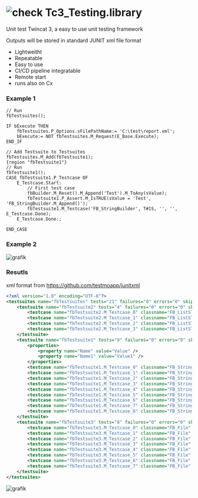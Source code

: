 
# ![check](https://user-images.githubusercontent.com/48495545/228613908-fd86b481-6052-455c-8fd1-57020d1d3b8a.svg) Tc3_Testing.library
Unit test Twincat 3, a easy to use unit testing framework 

Outputs will be stored in standard JUNIT xml file format

* Lightweitht
* Repeatable
* Easy to use
* CI/CD pipeline integratable
* Remote start
* runs also on Cx

### Example 1
```ST    
// Run
fbTestsuites();

IF bExecute THEN
	fbTestsuites.P_Options.sFilePathName:= 'C:\test\report.xml';
	bExecute:= NOT fbTestsuites.M_Request(E_Base.Execute);
END_IF

// Add Testsuite to Testsuites
fbTestsuites.M_Add(fbTestsuite1);
{region "fbTestsuite1"}
// Run
fbTestsuite1();
CASE fbTestsuite1.P_Testcase OF
	E_Testcase.Start:
		// First test case
		fbBuilder.M_Reset().M_Append('Test').M_ToAny(sValue);
		fbTestsuite1.P_Assert.M_IsTRUE(sValue = 'Test', 'FB_StringBuilder.M_Append()');
		fbTestsuite1.M_Testcase('FB_StringBuilder', T#1S, '', '', E_Testcase.Done);	
	E_Testcase.Done:;
	
END_CASE
```

### Example 2
![grafik](https://github.com/PeterZerlauth/Testing/assets/48495545/a5aa2a5a-661d-4e27-8b67-21b07b98972c)


### Resutls
xml format from https://github.com/testmoapp/junitxml

```xml
<?xml version="1.0" encoding="UTF-8"?>
<testsuites name="fbTestsuites" tests="21" failures="0" errors="0" skipped="0" assertions="30" time="0.300" timestamp="2023-07-26T15:09:41.665">
	<testsuite name="fbTestsuite2" tests="4" failures="0" errors="0" skipped="0" assertions="8" time="0.030" timestamp="2023-07-26T15:09:41.705" file="">
		<testcase name="fbTestsuite2.M_Testcase_0" classname="FB_ListSTRING" assertions="3" time="0.0100" file="" line="" />
		<testcase name="fbTestsuite2.M_Testcase_1" classname="FB_ListSTRING" assertions="1" time="0.0100" file="" line="" />
		<testcase name="fbTestsuite2.M_Testcase_2" classname="FB_ListSTRING" assertions="3" time="0.0100" file="" line="" />
		<testcase name="fbTestsuite2.M_Testcase_3" classname="FB_ListSTRING" assertions="1" time="0.0100" file="" line="" />
	</testsuite>
	<testsuite name="fbTestsuite1" tests="9" failures="0" errors="0" skipped="0" assertions="14" time="0.080" timestamp="2023-07-26T15:09:41.705" file="Some.TcPou">
		<properties>
			<property name="Name" value="Value" />
			<property name="Name1" value="Value1" />
		</properties>
		<testcase name="fbTestsuite1.M_Testcase_0" classname="FB_StringBuilder" assertions="1" time="0.0100" file="" line="" />
		<testcase name="fbTestsuite1.M_Testcase_1" classname="FB_StringBuilder" assertions="2" time="0.0100" file="" line="" />
		<testcase name="fbTestsuite1.M_Testcase_2" classname="FB_StringBuilder" assertions="2" time="0.0100" file="" line="" />
		<testcase name="fbTestsuite1.M_Testcase_3" classname="FB_StringBuilder" assertions="2" time="0.0100" file="" line="" />
		<testcase name="fbTestsuite1.M_Testcase_4" classname="FB_StringBuilder" assertions="2" time="0.0100" file="" line="" />
		<testcase name="fbTestsuite1.M_Testcase_5" classname="FB_StringBuilder" assertions="2" time="0.0100" file="" line="" />
		<testcase name="fbTestsuite1.M_Testcase_6" classname="FB_StringBuilder" assertions="1" time="0.0100" file="" line="" />
		<testcase name="fbTestsuite1.M_Testcase_7" classname="FB_StringBuilder" assertions="1" time="0.0100" file="" line="" />
		<testcase name="fbTestsuite1.M_Testcase_8" classname="FB_StringBuilder" assertions="1" time="0.0100" file="" line="" />
	</testsuite>
	<testsuite name="fbTestsuite3" tests="8" failures="0" errors="0" skipped="0" assertions="8" time="0.250" timestamp="2023-07-26T15:09:41.705" file="">
		<testcase name="fbTestsuite3.M_Testcase_0" classname="FB_File" assertions="1" time="0.0300" file="" line="" />
		<testcase name="fbTestsuite3.M_Testcase_1" classname="FB_File" assertions="1" time="0.0600" file="" line="" />
		<testcase name="fbTestsuite3.M_Testcase_2" classname="FB_File" assertions="1" time="0.0300" file="" line="" />
		<testcase name="fbTestsuite3.M_Testcase_3" classname="FB_File" assertions="1" time="0.0300" file="" line="" />
		<testcase name="fbTestsuite3.M_Testcase_4" classname="FB_File" assertions="1" time="0.0500" file="" line="" />
		<testcase name="fbTestsuite3.M_Testcase_5" classname="FB_File" assertions="1" time="0.0100" file="" line="" />
		<testcase name="fbTestsuite3.M_Testcase_6" classname="FB_File" assertions="1" time="0.0200" file="" line="" />
		<testcase name="fbTestsuite3.M_Testcase_7" classname="FB_File" assertions="1" time="0.0300" file="" line="" />
	</testsuite>
</testsuites>
```

![grafik](https://github.com/PeterZerlauth/Testing/assets/48495545/e5bd0a1f-5c42-4650-aa56-1a0818cb9795)

